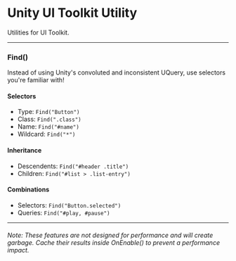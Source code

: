 # Unity UI Toolkit Utility
Utilities for UI Toolkit.

---

### Find()
Instead of using Unity's convoluted and inconsistent UQuery, use selectors you're familiar with!

#### Selectors
- Type: `Find("Button")`
- Class: `Find(".class")`
- Name: `Find("#name")`
- Wildcard: `Find("*")`

#### Inheritance
- Descendents: `Find("#header .title")`
- Children: `Find("#list > .list-entry")`

#### Combinations
- Selectors: `Find("Button.selected")`
- Queries: `Find("#play, #pause")`

---

###### Note: These features are not designed for performance and will create garbage. Cache their results inside OnEnable() to prevent a performance impact.
